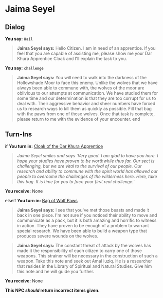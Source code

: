 # Jaima Seyel
## Dialog

**You say:** `Hail`



>**Jaima Seyel says:** Hello Citizen. I am in need of an apprentice.  If you feel that you are capable of assisting me, please show me your Dar Khura Apprentice Cloak and I'll explain the task to you.

**You say:** `challenge`



>**Jaima Seyel says:** You will need to walk into the darkness of the Hollowshade Moor to face this enemy. Unlike the wolves that we have always been able to commune with, the wolves of the moor are oblivious to our attempts at communication. We have studied them for some time and our determination is that they are too corrupt for us to deal with. Their aggressive behavior and sheer numbers have forced us to research ways to kill them as quickly as possible. Fill that bag with the paws from one of those wolves. Once that task is complete, please return to me with the evidence of your encounter.
end

## Turn-Ins





if **You turn in:** [Cloak of the Dar Khura Apprentice](/item/5544)


>*Jaima Seyel smiles and says 'Very good. I am glad to have you here. I hope your studies have proven to be worthwhile thus far. Our sect is challenging, but we are vital to the survival of our people. Our research and ability to commune with the spirit world has allowed our people to overcome the challenges of the wilderness here. Here, take this bag. It is time for you to face your first real challenge.'*


 **You receive:** None 

elseif **You turn in:** [Bag of Wolf Paws](/item/6264)


>**Jaima Seyel says:** I see that you've met those beasts and made it back in one piece. I'm not sure if you noticed their ability to move and communicate as a pack, but it is both amazing and horrific to witness in action. They have proven to be enough of a problem to warrant special research. We have been able to build a weapon type that produces severe wounds on the wolves.


>**Jaima Seyel says:** The constant threat of attack by the wolves has made it the responsibility of each citizen to carry one of those weapons. This strainer will be necessary in the construction of such a weapon. Take this note and seek out Amal Iuziq. He is a researcher that resides in the Library of Spiritual and Natural Studies. Give him this note and he will guide you further.


 **You receive:** None 

**This NPC *should* return incorrect items given.**
